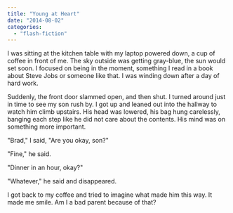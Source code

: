 ```yaml
---
title: "Young at Heart"
date: "2014-08-02"
categories: 
  - "flash-fiction"
---
```


I was sitting at the kitchen table with my laptop powered down, a cup of coffee in front of me. The sky outside was getting gray-blue, the sun would set soon. I focused on being in the moment, something I read in a book about Steve Jobs or someone like that. I was winding down after a day of hard work.

Suddenly, the front door slammed open, and then shut. I turned around just in time to see my son rush by. I got up and leaned out into the hallway to watch him climb upstairs. His head was lowered, his bag hung carelessly, banging each step like he did not care about the contents. His mind was on something more important.

"Brad," I said, "Are you okay, son?"

"Fine," he said.

"Dinner in an hour, okay?"

"Whatever," he said and disappeared.

I got back to my coffee and tried to imagine what made him this way. It made me smile. Am I a bad parent because of that?
